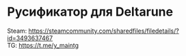 # Русификатор для Deltarune

Steam: https://steamcommunity.com/sharedfiles/filedetails/?id=3493637467  
TG: https://t.me/y_maintg
